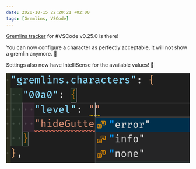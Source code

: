 ```yaml
---
date: 2020-10-15 22:20:21 +02:00
tags: [Gremlins, VSCode]
---
```


[Gremlins tracker](https://marketplace.visualstudio.com/items?itemName=nhoizey.gremlins) for #VSCode v0.25.0 is there!

You can now configure a character as perfectly acceptable, it will not show a gremlin anymore. 👻

Settings also now have IntelliSense for the available values! 🎉

![IntelliSense for the settings](gremlins-settings-intellisense.png)
